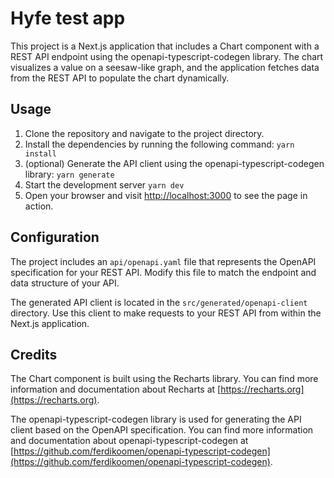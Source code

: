 # Hyfe test app

This project is a Next.js application that includes a Chart component with a REST API endpoint using
the openapi-typescript-codegen library. The chart visualizes a value on a seesaw-like graph, and the application
fetches data from the REST API to populate the chart dynamically.

## Usage

1. Clone the repository and navigate to the project directory.
2. Install the dependencies by running the following command: `yarn install`
3. (optional) Generate the API client using the openapi-typescript-codegen library: `yarn generate`
4. Start the development server `yarn dev`
5. Open your browser and visit <http://localhost:3000> to see the page in action.

## Configuration

The project includes an `api/openapi.yaml` file that represents the OpenAPI specification for your REST API.
Modify this file to match the endpoint and data structure of your API.

The generated API client is located in the `src/generated/openapi-client` directory. Use this client to make
requests to your REST API from within the Next.js application.

## Credits

The Chart component is built using the Recharts library. You can find more information and documentation
about Recharts at [https://recharts.org](https://recharts.org).

The openapi-typescript-codegen library is used for generating the API client based on the OpenAPI specification.
You can find more information and documentation about openapi-typescript-codegen at
[https://github.com/ferdikoomen/openapi-typescript-codegen](https://github.com/ferdikoomen/openapi-typescript-codegen).
